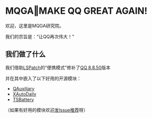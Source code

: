 # MQGA‖MAKE QQ GREAT AGAIN!

欢迎，这里是MQGA研究院。

我们的宗旨是：“让QQ再次伟大！”

## 我们做了什么

我们借助[LSPatch]()的“便携模式”修补了[QQ 8.8.50](https://dldir1.qq.com/qqfile/qq/expcenter/1458/28d2b3f249db11ec819ad00d4e61d76c/qq_8.8.50.6735_rb4227cab_v2324_release.apk)版本

并在其中嵌入了以下好用的开源模块：

- [QAuxiliary](https://github.com/cinit/QAuxiliary)
- [XAutoDaily](https://github.com/LuckyPray/XAutoDaily)
- [TSBattery](https://github.com/fankes/TSBattery)

（如果有好用的模块欢迎[发Issue推荐](https://github.com/Hakuin123/MQGA/issues/new)呀）
